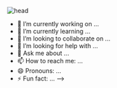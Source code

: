 ![head](https://capsule-render.vercel.app/api?type=wave&height=300&color=gradient&text=Sarah's%20Guithub&fontSize=70&desc=영어%20교육%20개발자를%20꿈꾸는%20대학원생&descAlign=50&descAlignY=54&fontAlign=51&fontAlignY=35&animation=twinkling)





- 🔭 I’m currently working on ...
- 🌱 I’m currently learning ...
- 👯 I’m looking to collaborate on ...
- 🤔 I’m looking for help with ...
- 💬 Ask me about ...
- 📫 How to reach me: ...
- 😄 Pronouns: ...
- ⚡ Fun fact: ...
-->
